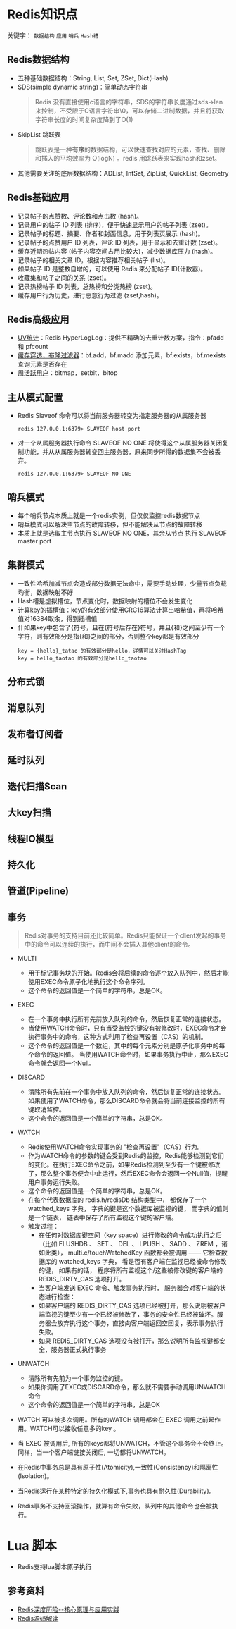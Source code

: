 # Redis知识点
关键字： `数据结构` `应用` `哨兵` `Hash槽`

## Redis数据结构
 * 五种基础数据结构：String, List, Set, ZSet, Dict(Hash)
 * SDS(simple dynamic string)：简单动态字符串
    > Redis 没有直接使用c语言的字符串，SDS的字符串长度通过sds->len来控制，不受限于C语言字符串\0，可以存储二进制数据，并且将获取字符串长度的时间复杂度降到了O(1)
 * SkipList 跳跃表
    > 跳跃表是一种**有序**的数据结构，可以快速查找对应的元素，查找、删除和插入的平均效率为 O(logN) 。redis 用跳跃表来实现hash和zset。
 * 其他需要关注的底层数据结构：ADList, IntSet, ZipList, QuickList, Geometry

## Redis基础应用
 * 记录帖子的点赞数、评论数和点击数 (hash)。
 * 记录用户的帖子 ID 列表 (排序)，便于快速显示用户的帖子列表 (zset)。
 * 记录帖子的标题、摘要、作者和封面信息，用于列表页展示 (hash)。
 * 记录帖子的点赞用户 ID 列表，评论 ID 列表，用于显示和去重计数 (zset)。
 * 缓存近期热帖内容 (帖子内容空间占用比较大)，减少数据库压力 (hash)。
 * 记录帖子的相关文章 ID，根据内容推荐相关帖子 (list)。
 * 如果帖子 ID 是整数自增的，可以使用 Redis 来分配帖子 ID(计数器)。
 * 收藏集和帖子之间的关系 (zset)。
 * 记录热榜帖子 ID 列表，总热榜和分类热榜 (zset)。
 * 缓存用户行为历史，进行恶意行为过滤 (zset,hash)。
 
## Redis高级应用
 * [UV统计][3]：Redis HyperLogLog：提供不精确的去重计数方案，指令：pfadd 和 pfcount 
 * [缓存穿透，布隆过滤器][2]：bf.add，bf.madd 添加元素，bf.exists，bf.mexists 查询元素是否存在
 * [周活跃用户][1]：bitmap，setbit，bitop 
  
 
## 主从模式配置 
 * Redis Slaveof 命令可以将当前服务器转变为指定服务器的从属服务器
    ```
    redis 127.0.0.1:6379> SLAVEOF host port
    ```
 * 对一个从属服务器执行命令 SLAVEOF NO ONE 将使得这个从属服务器关闭复制功能，并从从属服务器转变回主服务器，原来同步所得的数据集不会被丢弃。   
    ```
    redis 127.0.0.1:6379> SLAVEOF NO ONE  
    ```
## 哨兵模式
 * 每个哨兵节点本质上就是一个redis实例，但仅仅监控redis数据节点
 * 哨兵模式可以解决主节点的故障转移，但不能解决从节点的故障转移
 * 本质上就是选取主节点执行 SLAVEOF NO ONE，其余从节点 执行 SLAVEOF master port
 
## 集群模式 
 * 一致性哈希加减节点会造成部分数据无法命中，需要手动处理，少量节点负载均衡，数据映射不好
 * Hash槽是虚拟槽位，节点变化时，数据映射的槽位不会发生变化
 * 计算key的插槽值：key的有效部分使用CRC16算法计算出哈希值，再将哈希值对16384取余，得到插槽值
 * 什如果key中包含了{符号，且在{符号后存在}符号，并且{和}之间至少有一个字符，则有效部分是指{和}之间的部分，否则整个key都是有效部分
   ```
   key = {hello}_tatao 的有效部分是hello，详情可以关注HashTag
   key = hello_taotao 的有效部分是hello_taotao
   ```
   
## 分布式锁

## 消息队列

## 发布者订阅者

## 延时队列

## 迭代扫描Scan

## 大key扫描

## 线程IO模型

## 持久化

## 管道(Pipeline)

## 事务
 > Redis对事务的支持目前还比较简单。Redis只能保证一个client发起的事务中的命令可以连续的执行，而中间不会插入其他client的命令。
 
 * MULTI
   * 用于标记事务块的开始。Redis会将后续的命令逐个放入队列中，然后才能使用EXEC命令原子化地执行这个命令序列。
   * 这个命令的返回值是一个简单的字符串，总是OK。
 
 * EXEC
   * 在一个事务中执行所有先前放入队列的命令，然后恢复正常的连接状态。
   *  当使用WATCH命令时，只有当受监控的键没有被修改时，EXEC命令才会执行事务中的命令，这种方式利用了检查再设置（CAS）的机制。
   *  这个命令的返回值是一个数组，其中的每个元素分别是原子化事务中的每个命令的返回值。 当使用WATCH命令时，如果事务执行中止，那么EXEC命令就会返回一个Null。
          
 * DISCARD
   * 清除所有先前在一个事务中放入队列的命令，然后恢复正常的连接状态。如果使用了WATCH命令，那么DISCARD命令就会将当前连接监控的所有键取消监控。
   * 这个命令的返回值是一个简单的字符串，总是OK。
 
 * WATCH   
   * Redis使用WATCH命令实现事务的 "检查再设置"（CAS）行为。
   * 作为WATCH命令的参数的键会受到Redis的监控，Redis能够检测到它们的变化。在执行EXEC命令之前，如果Redis检测到至少有一个键被修改了，那么整个事务便会中止运行，然后EXEC命令会返回一个Null值，提醒用户事务运行失败。
   * 这个命令的返回值是一个简单的字符串，总是OK。
   * 在每个代表数据库的 redis.h/redisDb 结构类型中， 都保存了一个 watched_keys 字典， 字典的键是这个数据库被监视的键， 而字典的值则是一个链表， 链表中保存了所有监视这个键的客户端。
   * 触发过程：
     * 在任何对数据库键空间（key space）进行修改的命令成功执行之后 （比如 FLUSHDB 、 SET 、 DEL 、 LPUSH 、 SADD 、 ZREM ，诸如此类）， multi.c/touchWatchedKey 函数都会被调用 —— 它检查数据库的 watched_keys 字典， 看是否有客户端在监视已经被命令修改的键， 如果有的话， 程序将所有监视这个/这些被修改键的客户端的 REDIS_DIRTY_CAS 选项打开。
     * 当客户端发送 EXEC 命令、触发事务执行时， 服务器会对客户端的状态进行检查：
     * 如果客户端的 REDIS_DIRTY_CAS 选项已经被打开，那么说明被客户端监视的键至少有一个已经被修改了，事务的安全性已经被破坏。服务器会放弃执行这个事务，直接向客户端返回空回复，表示事务执行失败。
     * 如果 REDIS_DIRTY_CAS 选项没有被打开，那么说明所有监视键都安全，服务器正式执行事务
 
 * UNWATCH
   * 清除所有先前为一个事务监控的键。
   * 如果你调用了EXEC或DISCARD命令，那么就不需要手动调用UNWATCH命令
   * 这个命令的返回值是一个简单的字符串，总是OK
   
 * WATCH 可以被多次调用。所有的WATCH 调用都会在 EXEC 调用之前起作用。WATCH可以接收任意多的key 。
   
 * 当 EXEC 被调用后, 所有的keys都将UNWATCH，不管这个事务会不会终止。同样，当一个客户端链接关闭后, 一切都将UNWATCH。  
   
 * 在Redis中事务总是具有原子性(Atomicity),一致性(Consistency)和隔离性(Isolation)。
 
 * 当Redis运行在某种特定的持久化模式下,事务也具有耐久性(Durability)。
 
 * Redis事务不支持回滚操作，就算有命令失败，队列中的其他命令也会被执行。
    
 # Lua 脚本
   * Redis支持lua脚本原子执行
   
## 参考资料
 * [Redis深度历险--核心原理与应用实践][4]
 * [Redis源码解读][5]

 [1]: https://www.jianshu.com/p/62cf39db5c2f
 [2]: https://www.cnblogs.com/lingyejun/p/10087135.html
 [3]: https://www.jianshu.com/p/ce09046f0206
 [4]: https://blog.csdn.net/weixin_37766296/article/details/84783434
 [5]: http://czrzchao.com/redisSourceSds#